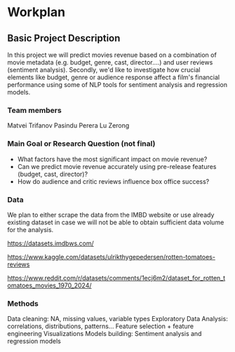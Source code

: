 # Workplan

## Basic Project Description

In this project we will predict movies revenue based on a combination of movie metadata (e.g. budget, genre, cast, director....) and user reviews (sentiment analysis). Secondly, we'd like to investigate how crucial elements like budget, genre or audience response affect a film's financial performance using some of NLP tools for sentiment analysis and regression models.

### Team members

Matvei Trifanov
Pasindu Perera
Lu Zerong

### Main Goal or Research Question (not final)

* What factors have the most significant impact on movie revenue?
* Can we predict movie revenue accurately using pre-release features (budget, cast, director)?
* How do audience and critic reviews influence box office success?

### Data

We plan to either scrape the data from the IMBD website or use already existing dataset in case we will not be able to obtain sufficient data volume for the analysis.

https://datasets.imdbws.com/

https://www.kaggle.com/datasets/ulrikthygepedersen/rotten-tomatoes-reviews

https://www.reddit.com/r/datasets/comments/1ecj6m2/dataset_for_rotten_tomatoes_movies_1970_2024/

### Methods


Data cleaning: NA, missing values, variable types
Exploratory Data Analysis: correlations, distributions, patterns...
Feature selection + feature engineering
Visualizations
Models building: Sentiment analysis and regression models






